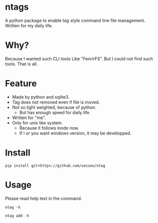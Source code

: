 # ntags
A python package to enable tag style command line file management.
Written for my daily life.

# Why?
Because I wanted such CLI tools Like "FenrirFS".
But I could not find such tools. That is all.

# Feature
- Made by python and sqlite3.
- Tag does not removed even if file is moved.
- Not so light weighted, because of python.
  + But has enough speed for daily life.
- Written for "me".
- Only for unix like system.
  + Because it follows inode now.
  + If I or you want windows version, it may be developped.

# Install

```
pip install git+https://github.com/uesseu/ntag
```

# Usage
Please read help text in the command.

```
ntag -h
```

```
ntag add -h
```
